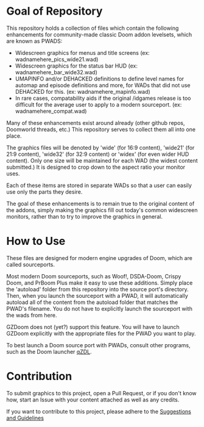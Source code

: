 # Goal of Repository

This repository holds a collection of files which contain the following enhancements for community-made classic Doom addon levelsets, which are known as PWADS:
- Widescreen graphics for menus and title screens (ex: wadnamehere_pics_wide21.wad)
- Widescreen graphics for the status bar HUD (ex: wadnamehere_bar_wide32.wad)
- UMAPINFO and/or DEHACKED definitions to define level names for automap and episode definitions and more, for WADs that did not use DEHACKED for this. (ex: wadnamehere_mapinfo.wad)
- In rare cases, compatability aids if the original /idgames release is too difficult for the average user to apply to a modern sourceport. (ex: wadnamehere_compat.wad)

Many of these enhancements exist around already (other github repos, Doomworld threads, etc.) This repository serves to collect them all into one place.

The graphics files will be denoted by 'wide' (for 16:9 content), 'wide21' (for 21:9 content), 'wide32' (for 32:9 content) or 'widex' (for even wider HUD content). Only one size will be maintained for each WAD (the widest content submitted.) It is designed to crop down to the aspect ratio your monitor uses.

Each of these items are stored in separate WADs so that a user can easily use only the parts they desire.

The goal of these enhancements is to remain true to the original content of the addons, simply making the graphics fill out today's common widescreen monitors, rather than to try to improve the graphics in general.

# How to Use

These files are designed for modern engine upgrades of Doom, which are called sourceports.

Most modern Doom sourceports, such as Woof!, DSDA-Doom, Crispy Doom, and PrBoom Plus make it easy to use these additions. 
Simply place the 'autoload' folder from this repository into the source port's directory. Then, when you launch the sourceport with a PWAD, it will automatically autoload all of the content from the autoload folder that matches the PWAD's filename. You do not have to explicitly launch the sourceport with the wads from here.

GZDoom does not (yet?) support this feature. You will have to launch GZDoom explicitly with the appropriate files for the PWAD you want to play.

To best launch a Doom source port with PWADs, consult other programs, such as the Doom launcher [qZDL](https://github.com/lcferrum/qzdl).

# Contribution

To submit graphics to this project, open a Pull Request, or if you don't know how, start an Issue with your content attached as well as any credits.

If you want to contribute to this project, please adhere to the [Suggestions and Guidelines](GUIDELINES.md)
